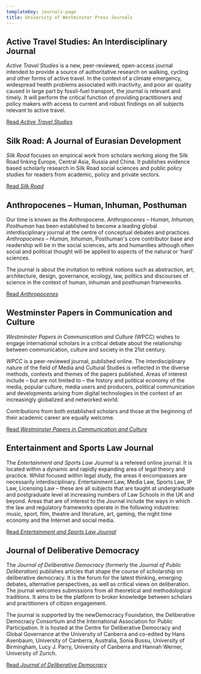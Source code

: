 ```yaml
---
templateKey: journals-page
title: University of Westminster Press Journals
---
```

## Active Travel Studies: An Interdisciplinary Journal
*Active Travel Studies* is a new, peer-reviewed, open-access journal intended to provide a source of authoritative research on walking, cycling and other forms of active travel. In the context of a climate emergency, widespread health problems associated with inactivity, and poor air quality caused in large part by fossil-fuel transport, the journal is relevant and timely. It will perform the critical function of providing practitioners and policy makers with access to current and robust findings on all subjects relevant to active travel.

[Read *Active Travel Studies*](https://activetravelstudies.org/)

## Silk Road: A Journal of Eurasian Development
*Silk Road* focuses on empirical work from scholars working along the Silk Road linking Europe, Central Asia, Russia and China. It publishes evidence based scholarly research in Silk Road social sciences and public policy studies for readers from academic, policy and private sectors.

[Read *Silk Road*](https://silkroadjournal.online/)

## Anthropocenes – Human, Inhuman, Posthuman
Our time is known as the Anthropocene. *Anthropocenes – Human, Inhuman, Posthuman* has been established to become a leading global interdisciplinary journal at the centre of conceptual debates and practices. *Anthropocenes – Human, Inhuman*, Posthuman's core contributor base and readership will be in the social sciences, arts and humanities although often social and political thought will be applied to aspects of the natural or ‘hard’ sciences.

The journal is about the invitation to rethink notions such as abstraction, art, architecture, design, governance, ecology, law, politics and discourses of science in the context of human, inhuman and posthuman frameworks. 

[Read *Anthropocenes*](https://anthropocenes.net/)

## Westminster Papers in Communication and Culture
*Westminster Papers in Communication and Culture* (WPCC) wishes to engage international scholars in a critical debate about the relationship between communication, culture and society in the 21st century.

*WPCC* is a peer-reviewed journal, published online. The interdisciplinary nature of the field of Media and Cultural Studies is reflected in the diverse methods, contexts and themes of the papers published. Areas of interest include – but are not limited to – the history and political economy of the media, popular culture, media users and producers, political communication and developments arising from digital technologies in the context of an increasingly globalized and networked world.

Contributions from both established scholars and those at the beginning of their academic career are equally welcome.

[Read *Westminster Papers in Communication and Culture*](https://westminsterpapers.org/)

## Entertainment and Sports Law Journal
The *Entertainment and Sports Law Journal* is a refereed online journal. It is located within a dynamic and rapidly expanding area of legal theory and practice. Whilst focused within legal study, the areas it encompasses are necessarily interdisciplinary. Entertainment Law, Media Law, Sports Law, IP Law, Licensing Law – these are all subjects that are taught at undergraduate and postgraduate level at increasing numbers of Law Schools in the UK and beyond.  Areas that are of interest to the Journal include the ways in which the law and regulatory frameworks operate in the following industries: music, sport, film, theatre and literature, art, gaming, the night time economy and the Internet and social media.

[Read *Entertainment and Sports Law Journal*](https://entsportslawjournal.com/)

## Journal of Deliberative Democracy
The *Journal of Deliberative Democracy* (formerly the *Journal of Public Deliberation*) publishes articles that shape the course of scholarship on deliberative democracy. It is the forum for the latest thinking, emerging debates, alternative perspectives, as well as critical views on deliberation. The journal welcomes submissions from all theoretical and methodological traditions. It aims to be the platform to broker knowledge between scholars and practitioners of citizen engagement.

The journal is supported by the newDemocracy Foundation, the Deliberative Democracy Consortium and the International Association for Public Participation. It is hosted at the Centre for Deliberative Democracy and Global Governance at the University of Canberra and co-edited by Hans Asenbaum, University of Canberra, Australia, Sonia Bussu, University of Birmingham, Lucy J. Parry, University of Canberra and Hannah Werner, University of Zurich.

[Read *Journal of Deliberative Democracy*](https://delibdemjournal.org/)
